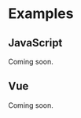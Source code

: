 # Examples

<div style="text-align: right;">
<FrameworkSelect
   :callback="frameworkCallback"
/>
</div>

<div v-if="selectedFramework === '0'">

## JavaScript

Coming soon.

</div>
<div v-if="selectedFramework === '1'">

## Vue

Coming soon.

</div>

<script setup lang="ts">
import { ref } from 'vue'
import FrameworkSelect from '../components/FrameworkSelect.vue';

const selectedFramework = ref('0');

const frameworkCallback = (newValue) => {
  selectedFramework.value = newValue;
}
</script>
